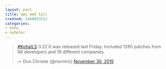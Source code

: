 ```yaml
---
layout: post
title: Gøy med tall
created: 1448953512
categories:
- koha
- nyheter
---
```

<blockquote class="twitter-tweet" lang="en"><p lang="en" dir="ltr"><a href="https://twitter.com/hashtag/KohaILS?src=hash">#KohaILS</a> 3.22.0 was released last Friday. Included 1280 patches from 66 developers and 19 different companies.</p>&mdash; Don Christie (@normnz) <a href="https://twitter.com/normnz/status/671454696276652032">November 30, 2015</a></blockquote>
<script async src="//platform.twitter.com/widgets.js" charset="utf-8"></script>

